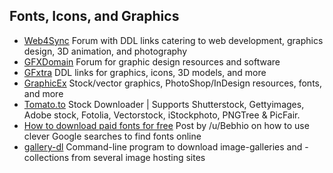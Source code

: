 ## Fonts, Icons, and Graphics

  * [Web4Sync](https://web4sync.com/) Forum with DDL links catering to web development, graphics design, 3D animation, and photography
  * [GFXDomain](http://forum.gfxdomain.net/) Forum for graphic design resources and software
  * [GFxtra](https://www.gfxtra.com/) DDL links for graphics, icons, 3D models, and more
  * [GraphicEx](https://graphicex.com/) Stock/vector graphics, PhotoShop/InDesign resources, fonts, and more
  * [Tomato.to](https://tomato.to/) Stock Downloader | Supports Shutterstock, Gettyimages, Adobe stock, Fotolia, Vectorstock, iStockphoto, PNGTree & PicFair.
  * [How to download paid fonts for free](https://www.reddit.com/r/Piracy/comments/8tqfg6/how_to_download_paid_fonts_for_free/) Post by /u/Bebhio on how to use clever Google searches to find fonts online
  * [gallery-dl](https://github.com/mikf/gallery-dl) Command-line program to download image-galleries and -collections from several image hosting sites
